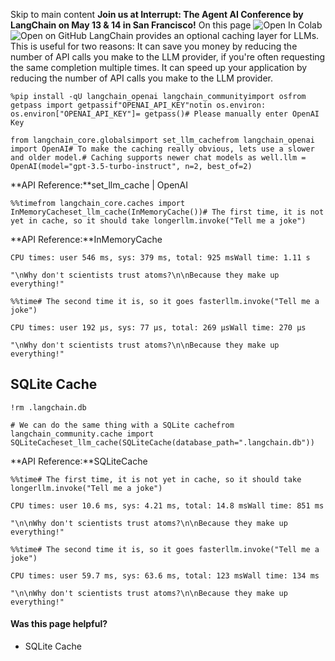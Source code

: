 Skip to main content
**Join us at Interrupt: The Agent AI Conference by LangChain on May 13 & 14 in San Francisco!**
On this page
![Open In Colab](https://colab.research.google.com/assets/colab-badge.svg)![Open on GitHub](https://img.shields.io/badge/Open%20on%20GitHub-grey?logo=github&logoColor=white)
LangChain provides an optional caching layer for LLMs. This is useful for two reasons:
It can save you money by reducing the number of API calls you make to the LLM provider, if you're often requesting the same completion multiple times. It can speed up your application by reducing the number of API calls you make to the LLM provider.
```
%pip install -qU langchain_openai langchain_communityimport osfrom getpass import getpassif"OPENAI_API_KEY"notin os.environ:  os.environ["OPENAI_API_KEY"]= getpass()# Please manually enter OpenAI Key
```

```
from langchain_core.globalsimport set_llm_cachefrom langchain_openai import OpenAI# To make the caching really obvious, lets use a slower and older model.# Caching supports newer chat models as well.llm = OpenAI(model="gpt-3.5-turbo-instruct", n=2, best_of=2)
```

**API Reference:**set_llm_cache | OpenAI
```
%%timefrom langchain_core.caches import InMemoryCacheset_llm_cache(InMemoryCache())# The first time, it is not yet in cache, so it should take longerllm.invoke("Tell me a joke")
```

**API Reference:**InMemoryCache
```
CPU times: user 546 ms, sys: 379 ms, total: 925 msWall time: 1.11 s
```

```
"\nWhy don't scientists trust atoms?\n\nBecause they make up everything!"
```

```
%%time# The second time it is, so it goes fasterllm.invoke("Tell me a joke")
```

```
CPU times: user 192 µs, sys: 77 µs, total: 269 µsWall time: 270 µs
```

```
"\nWhy don't scientists trust atoms?\n\nBecause they make up everything!"
```

## SQLite Cache​
```
!rm .langchain.db
```

```
# We can do the same thing with a SQLite cachefrom langchain_community.cache import SQLiteCacheset_llm_cache(SQLiteCache(database_path=".langchain.db"))
```

**API Reference:**SQLiteCache
```
%%time# The first time, it is not yet in cache, so it should take longerllm.invoke("Tell me a joke")
```

```
CPU times: user 10.6 ms, sys: 4.21 ms, total: 14.8 msWall time: 851 ms
```

```
"\n\nWhy don't scientists trust atoms?\n\nBecause they make up everything!"
```

```
%%time# The second time it is, so it goes fasterllm.invoke("Tell me a joke")
```

```
CPU times: user 59.7 ms, sys: 63.6 ms, total: 123 msWall time: 134 ms
```

```
"\n\nWhy don't scientists trust atoms?\n\nBecause they make up everything!"
```

#### Was this page helpful?
  * SQLite Cache


